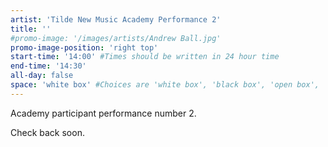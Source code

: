 ```yaml
---
artist: 'Tilde New Music Academy Performance 2'
title: ''
#promo-image: '/images/artists/Andrew Ball.jpg'
promo-image-position: 'right top'
start-time: '14:00' #Times should be written in 24 hour time
end-time: '14:30'
all-day: false
space: 'white box' #Choices are 'white box', 'black box', 'open box', 'grounds'
---
```

<!-- Description -->
Academy participant performance number 2.

<!-- Bio -->
Check back soon.